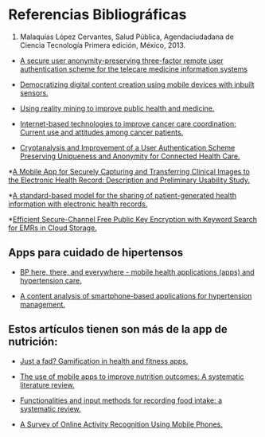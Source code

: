 # Referencias Bibliográficas

1. Malaquías López Cervantes, Salud Pública, Agendaciudadana de Ciencia Tecnología Primera edición,
México, 2013. 

* [A secure user anonymity-preserving three-factor remote user authentication scheme for the telecare medicine information systems](http://www.ncbi.nlm.nih.gov/pubmed/25677956)

* [Democratizing digital content creation using mobile devices with inbuilt sensors.](http://www.ncbi.nlm.nih.gov/pubmed/25666602)

* [Using reality mining to improve public health and medicine.](http://www.ncbi.nlm.nih.gov/pubmed/19745474)

* [Internet-based technologies to improve cancer care coordination: Current use and attitudes among cancer patients.](http://www.ncbi.nlm.nih.gov/pubmed/25661828)

* [Cryptanalysis and Improvement of a User Authentication Scheme Preserving Uniqueness and Anonymity for Connected Health Care.](http://link.springer.com/article/10.1007%2Fs10916-014-0179-x)

*[A Mobile App for Securely Capturing and Transferring Clinical Images to the Electronic Health Record: Description and Preliminary Usability Study.](http://mhealth.jmir.org/2015/1/e1/)

*[A standard-based model for the sharing of patient-generated health information with electronic health records.](http://link.springer.com/article/10.1007%2Fs00779-014-0806-z)

*[Efficient Secure-Channel Free Public Key Encryption with Keyword Search for EMRs in Cloud Storage.](http://link.springer.com/article/10.1007%2Fs10916-014-0178-y)

## Apps para cuidado de hipertensos

* [BP here, there, and everywhere - mobile health applications (apps) and hypertension care.](http://www.ncbi.nlm.nih.gov/pubmed/25660365)

* [A content analysis of smartphone-based applications for hypertension management.](http://www.ncbi.nlm.nih.gov/pubmed/25660364)

## Estos artículos tienen son más de la app de nutrición:

* [Just a fad? Gamification in health and fitness apps.](http://www.ncbi.nlm.nih.gov/pubmed/25654660)

* [The use of mobile apps to improve nutrition outcomes: A systematic literature review.](http://www.ncbi.nlm.nih.gov/pubmed/25680388)

* [Functionalities and input methods for recording food intake: a systematic review.](http://www.ncbi.nlm.nih.gov/pubmed/23415822)

* [A Survey of Online Activity Recognition Using Mobile Phones.](http://www.ncbi.nlm.nih.gov/pubmed/25608213)
